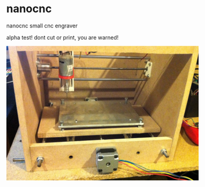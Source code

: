 # nanocnc
nanocnc small cnc engraver

alpha test! dont cut or print, you are warned!

![nanocnc small engraver alpha](images/nanocnc.jpg)
